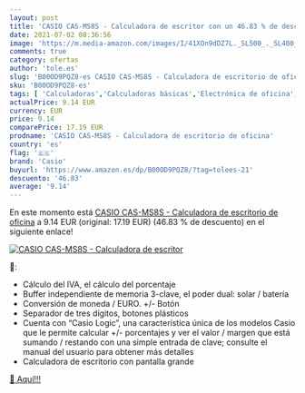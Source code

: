 ```yaml
---
layout: post
title: 'CASIO CAS-MS8S - Calculadora de escritor con un 46.83 % de descuento'
date: 2021-07-02 08:36:56
image: 'https://m.media-amazon.com/images/I/41XOn9dDZ7L._SL500_._SL400_.jpg'
comments: true
category: ofertas
author: 'tole.es'
slug: 'B00OD9PQZ8-es CASIO CAS-MS8S - Calculadora de escritorio de oficina'
sku: 'B00OD9PQZ8-es'
tags: [ 'Calculadoras','Calculadoras básicas','Electrónica de oficina','Oficina y papelería','calculadora','casio', ]
actualPrice: 9.14 EUR
currency: EUR
price: 9.14
comparePrice: 17.19 EUR
prodname: 'CASIO CAS-MS8S - Calculadora de escritorio de oficina'
country: 'es'
flag: '🇪🇸'
brand: 'Casio'
buyurl: 'https://www.amazon.es/dp/B00OD9PQZ8/?tag=tolees-21'
descuento: '46.83'
average: '9.14'
---
```


En este momento está [CASIO CAS-MS8S - Calculadora de escritorio de oficina](https://www.amazon.es/dp/B00OD9PQZ8/?tag=tolees-21) a 9.14 EUR (original: 17.19 EUR) (46.83 %  de descuento) en el siguiente enlace!

[![CASIO CAS-MS8S - Calculadora de escritor](https://m.media-amazon.com/images/I/41XOn9dDZ7L._SL500_._SL400_.jpg)](https://www.amazon.es/dp/B00OD9PQZ8/?tag=tolees-21)

🔎:

- Cálculo del IVA, el cálculo del porcentaje
- Buffer independiente de memoria 3-clave, el poder dual: solar / batería
- Conversión de moneda / EURO. +/- Botón
- Separador de tres dígitos, botones plásticos
- Cuenta con “Casio Logic”, una característica única de los modelos Casio que le permite calcular +/- porcentajes y ver el valor / margen que está sumando / restando con una simple entrada de clave; consulte el manual del usuario para obtener más detalles
- Calculadora de escritorio con pantalla grande

[🛒 Aquí!!!](https://www.amazon.es/dp/B00OD9PQZ8/?tag=tolees-21)
